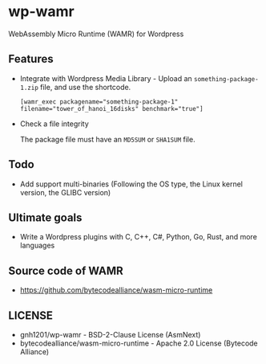 # wp-wamr
WebAssembly Micro Runtime (WAMR) for Wordpress

## Features
  * Integrate with Wordpress Media Library - Upload an `something-package-1.zip` file, and use the shortcode.
  
    ```
    [wamr_exec packagename="something-package-1" filename="tower_of_hanoi_16disks" benchmark="true"]
    ```

  * Check a file integrity

    The package file must have an `MD5SUM` or `SHA1SUM` file.

## Todo
  * Add support multi-binaries (Following the OS type, the Linux kernel version, the GLIBC version)

## Ultimate goals
  * Write a Wordpress plugins with C, C++, C#, Python, Go, Rust, and more languages

## Source code of WAMR
  * https://github.com/bytecodealliance/wasm-micro-runtime

## LICENSE
  * gnh1201/wp-wamr -  BSD-2-Clause License (AsmNext)
  * bytecodealliance/wasm-micro-runtime - Apache 2.0 License (Bytecode Alliance)
